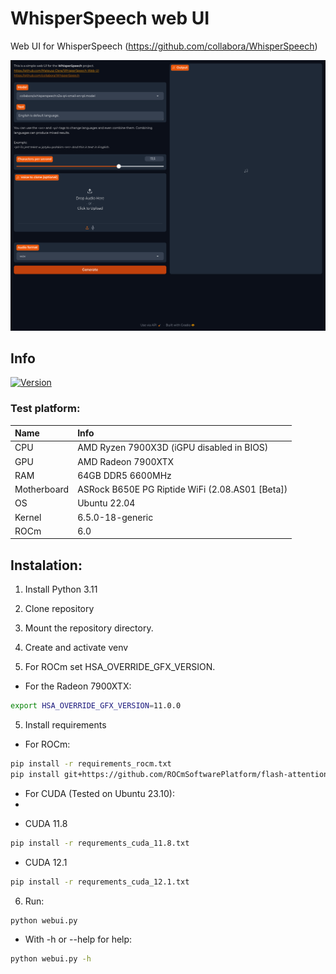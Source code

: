 # WhisperSpeech web UI
Web UI for WhisperSpeech
(https://github.com/collabora/WhisperSpeech)

![Preview](screenshot.png)

## Info
[![Version](https://img.shields.io/badge/1.1-version-orange.svg)](https://github.com/Mateusz-Dera/WhisperSpeech-Web-UI/blob/main/README.md)

### Test platform:
|Name|Info|
|:---|:---|
|CPU|AMD Ryzen 7900X3D (iGPU disabled in BIOS)|
|GPU|AMD Radeon 7900XTX|
|RAM|64GB DDR5 6600MHz|
|Motherboard|ASRock B650E PG Riptide WiFi (2.08.AS01 [Beta])|
|OS|Ubuntu 22.04|
|Kernel|6.5.0-18-generic|
|ROCm|6.0|

## Instalation:
1. Install Python 3.11

2. Clone repository

3. Mount the repository directory.

3. Create and activate venv

4. For ROCm set HSA_OVERRIDE_GFX_VERSION.
* For the Radeon 7900XTX:
```bash
export HSA_OVERRIDE_GFX_VERSION=11.0.0
```

5. Install requirements
* For ROCm:
```bash
pip install -r requirements_rocm.txt
pip install git+https://github.com/ROCmSoftwarePlatform/flash-attention.git@ae7928c5aed53cf6e75cc792baa9126b2abfcf1a
```
* For CUDA (Tested on Ubuntu 23.10):
* 
- CUDA 11.8
```bash
pip install -r requrements_cuda_11.8.txt
```

- CUDA 12.1
```bash
pip install -r requrements_cuda_12.1.txt
```

6. Run:
```bash
python webui.py
```
* With -h or --help for help:
```bash
python webui.py -h
```

<!-- TRANSLATION -->
<!-- PYBABEL -->
<!-- EXTRACT -->
<!-- pybabel extract -F babel.cfg -o ./locale/messages.pot . -->
<!-- UPDATE -->
<!-- pybabel update -i ./locale/messages.pot -d ./locale -->
<!-- NEW LANGUAGE -->
<!-- pybabel init -i ./locale/messages.pot -d ./locale -l pl_PL -->
<!-- COMPILE -->
<!-- pybabel compile -d ./locale -->
